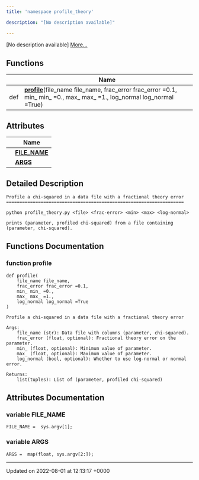 ```yaml
---
title: 'namespace profile_theory'

description: "[No description available]"

---
```







[No description available] [More...](#detailed-description)

## Functions

|                | Name           |
| -------------- | -------------- |
| def | **[profile](/documentation/code/namespaces/namespaceprofile__theory/#function-profile)**(file_name file_name, frac_error frac_error =0.1, min_ min_ =0., max_ max_ =1., log_normal log_normal =True) |

## Attributes

|                | Name           |
| -------------- | -------------- |
| | **[FILE_NAME](/documentation/code/namespaces/namespaceprofile__theory/#variable-file-name)**  |
| | **[ARGS](/documentation/code/namespaces/namespaceprofile__theory/#variable-args)**  |

## Detailed Description




```
Profile a chi-squared in a data file with a fractional theory error
===================================================================

python profile_theory.py <file> <frac-error> <min> <max> <log-normal>

prints (parameter, profiled chi-squared) from a file containing
(parameter, chi-squared).
```


## Functions Documentation

### function profile

```
def profile(
    file_name file_name,
    frac_error frac_error =0.1,
    min_ min_ =0.,
    max_ max_ =1.,
    log_normal log_normal =True
)
```




```
Profile a chi-squared in a data file with a fractional theory error

Args:
    file_name (str): Data file with columns (parameter, chi-squared).
    frac_error (float, optional): Fractional theory error on the parameter.
    min_ (float, optional): Minimum value of parameter.
    max_ (float, optional): Maximum value of parameter.
    log_normal (bool, optional): Whether to use log-normal or normal error.

Returns:
    list(tuples): List of (parameter, profiled chi-squared)
```



## Attributes Documentation

### variable FILE_NAME

```
FILE_NAME =  sys.argv[1];
```


### variable ARGS

```
ARGS =  map(float, sys.argv[2:]);
```





-------------------------------

Updated on 2022-08-01 at 12:13:17 +0000
